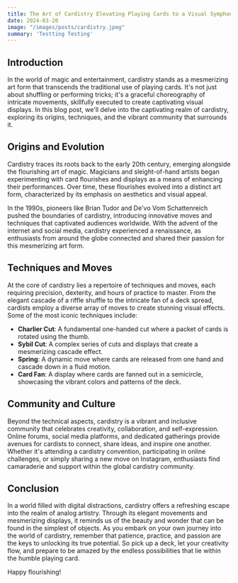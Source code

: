 ```yaml
---
title: The Art of Cardistry Elevating Playing Cards to a Visual Symphony
date: 2024-03-20
image: "/images/posts/cardistry.jpeg"
summary: 'Testting Testing'
---
```


## Introduction

In the world of magic and entertainment, cardistry stands as a mesmerizing art form that transcends the traditional use of playing cards. It's not just about shuffling or performing tricks; it's a graceful choreography of intricate movements, skillfully executed to create captivating visual displays. In this blog post, we'll delve into the captivating realm of cardistry, exploring its origins, techniques, and the vibrant community that surrounds it.

## Origins and Evolution

Cardistry traces its roots back to the early 20th century, emerging alongside the flourishing art of magic. Magicians and sleight-of-hand artists began experimenting with card flourishes and displays as a means of enhancing their performances. Over time, these flourishes evolved into a distinct art form, characterized by its emphasis on aesthetics and visual appeal.

In the 1990s, pioneers like Brian Tudor and De'vo Vom Schattenreich pushed the boundaries of cardistry, introducing innovative moves and techniques that captivated audiences worldwide. With the advent of the internet and social media, cardistry experienced a renaissance, as enthusiasts from around the globe connected and shared their passion for this mesmerizing art form.

## Techniques and Moves

At the core of cardistry lies a repertoire of techniques and moves, each requiring precision, dexterity, and hours of practice to master. From the elegant cascade of a riffle shuffle to the intricate fan of a deck spread, cardists employ a diverse array of moves to create stunning visual effects. Some of the most iconic techniques include:

- **Charlier Cut**: A fundamental one-handed cut where a packet of cards is rotated using the thumb.
- **Sybil Cut**: A complex series of cuts and displays that create a mesmerizing cascade effect.
- **Spring**: A dynamic move where cards are released from one hand and cascade down in a fluid motion.
- **Card Fan**: A display where cards are fanned out in a semicircle, showcasing the vibrant colors and patterns of the deck.

## Community and Culture

Beyond the technical aspects, cardistry is a vibrant and inclusive community that celebrates creativity, collaboration, and self-expression. Online forums, social media platforms, and dedicated gatherings provide avenues for cardists to connect, share ideas, and inspire one another. Whether it's attending a cardistry convention, participating in online challenges, or simply sharing a new move on Instagram, enthusiasts find camaraderie and support within the global cardistry community.

## Conclusion

In a world filled with digital distractions, cardistry offers a refreshing escape into the realm of analog artistry. Through its elegant movements and mesmerizing displays, it reminds us of the beauty and wonder that can be found in the simplest of objects. As you embark on your own journey into the world of cardistry, remember that patience, practice, and passion are the keys to unlocking its true potential. So pick up a deck, let your creativity flow, and prepare to be amazed by the endless possibilities that lie within the humble playing card.

Happy flourishing!
